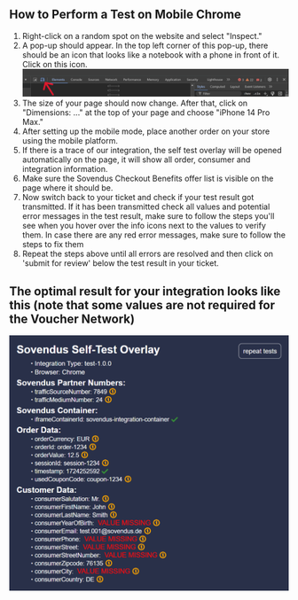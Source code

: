 ## How to Perform a Test on Mobile Chrome

1. Right-click on a random spot on the website and select "Inspect."
2. A pop-up should appear. In the top left corner of this pop-up, there should be an icon that looks like a notebook with a phone in front of it. Click on this icon. ![Mobile symbol image](https://raw.githubusercontent.com/Sovendus-GmbH/Sovendus-Integration-Selftester-Browser-Plugin/main/docs/Mobilesymbol-image.png)
3. The size of your page should now change. After that, click on "Dimensions: ..." at the top of your page and choose "iPhone 14 Pro Max."
4. After setting up the mobile mode, place another order on your store using the mobile platform.
5. If there is a trace of our integration, the self test overlay will be opened automatically on the page, it will show all order, consumer and integration information.
6. Make sure the Sovendus Checkout Benefits offer list is visible on the page where it should be.
7. Now switch back to your ticket and check if your test result got transmitted. If it has been transmitted check all values and potential error messages in the test result, make sure to follow the steps you'll see when you hover over the info icons next to the values to verify them. In case there are any red error messages, make sure to follow the steps to fix them
5. Repeat the steps above until all errors are resolved and then click on 'submit for review' below the test result in your ticket.

## The optimal result for your integration looks like this (note that some values are not required for the Voucher Network)

![VN-image](https://raw.githubusercontent.com/Sovendus-GmbH/Sovendus-Integration-Selftester-Browser-Plugin/main/docs/VoucherNetwork.png)